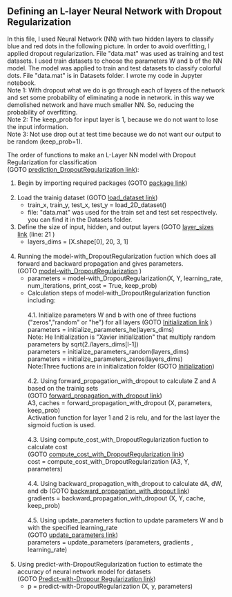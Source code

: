 ## Defining an L-layer Neural Network with Dropout Regularization <br />

In this file, I used Neural Network (NN) with two hidden layers to classify blue and red dots in the following picture. In order to avoid overfitting, I applied dropout regularization.  File "data.mat" was used as training and test datasets. I used train datasets to choose the parameters W and b of the NN model. The model was applied to train and test datasets to classify colorful dots. File "data.mat" is in Datasets folder. I wrote my code in Jupyter notebook.<br />
Note 1: With dropout what we do is go through each of layers of the network and set some probability of eliminating a node in network. in this way we demolished network and have much smaller NN. So, reducing  the probability of overfitting.<br />
Note 2: The keep_prob for input layer is 1, because we do not want to lose the input information.<br />
Note 3: Not use drop out at test time because we do not want our output to be random (keep_prob=1).<br />

The order of functions to make an L-Layer NN model with Dropout Regularization for classification <br /> (GOTO [prediction_DropoutRegularization link](https://github.com/Afsaneh-Karami/Neural-Networks-and-Deep-Learning/blob/main/Regularization/Dropout%20Regularization/prediction_DropoutRegularization)):

1) Begin by importing required packages (GOTO [package link](https://github.com/Afsaneh-Karami/Neural-Networks-and-Deep-Learning/blob/main/Regularization/import%20package))<br /><br />
2) Load the trainig dataset (GOTO [load_dataset link](https://github.com/Afsaneh-Karami/Neural-Networks-and-Deep-Learning/blob/main/Regularization/Loading%20the%20Dataset)) 
   * train_x, train_y, test_x, test_y = load_2D_dataset()
   * file: "data.mat" was used for the train set and test set respectively. you can find it in the Datasets folder. 
3) Define the size of input, hidden, and output layers (GOTO [layer_sizes link](https://github.com/Afsaneh-Karami/Neural-Networks-and-Deep-Learning/blob/main/Regularization/Dropout%20Regularization/model_with_DropoutRegularization) (line: 21 )
   * layers_dims = [X.shape[0], 20, 3, 1] <br /><br />
4) Running the model-with_DropoutRegularization fuction which does all forward and backward propagation and gives parameters. <br />(GOTO [model-with_DropoutRegularization](https://github.com/Afsaneh-Karami/Neural-Networks-and-Deep-Learning/blob/main/Regularization/Dropout%20Regularization/model_with_DropoutRegularization) )
   * parameters = model-with_DropoutRegularization(X, Y, learning_rate, num_iterations, print_cost = True, keep_prob)<br />
   * Calculation steps of model-with_DropoutRegularization function including: <br /><br />
            4.1. Initialize parameters W and b with one of three fuctions ("zeros","random" or "he") for all layers (GOTO [Initialization link](https://github.com/Afsaneh-Karami/Neural-Networks-and-Deep-Learning/tree/main/Regularization/Initialization) )<br />
                parameters = initialize_parameters_he(layers_dims)  
                   Note: He Initialization is "Xavier initialization" that multiply random parameters by sqrt(2./layers_dims[l-1]) <br /> 
                parameters = initialize_parameters_random(layers_dims)<br /> 
                parameters = initialize_parameters_zeros(layers_dims)<br /> 
                   Note:Three fuctions are in initialization folder (GOTO [Initialization](https://github.com/Afsaneh-Karami/Neural-Networks-and-Deep-Learning/tree/main/Regularization/Initialization))<br /> <br /> 
           4.2. Using forward_propagation_with_dropout to calculate Z and A based on the trainig sets <br />(GOTO [forward_propagation_with_dropout link](https://github.com/Afsaneh-Karami/Neural-Networks-and-Deep-Learning/blob/main/Regularization/Dropout%20Regularization/forward_propagation_with_dropout))<br />
                A3, caches = forward_propagation_with_dropout (X, parameters, keep_prob)<br />
                Activation function for layer 1 and 2 is relu, and for the last layer the sigmoid fuction is used.<br /><br /> 
           4.3. Using compute_cost_with_DropoutRegularization fuction to calculate cost <br />(GOTO [compute_cost_with_DropoutRegularization link](https://github.com/Afsaneh-Karami/Neural-Networks-and-Deep-Learning/blob/main/Regularization/Dropout%20Regularization/compute_cost_with_DropoutRegularization ))<br />
                cost = compute_cost_with_DropoutRegularization (A3, Y, parameters) <br /><br />
           4.4. Using backward_propagation_with_dropout to calculate dA, dW, and db (GOTO [backward_propagation_with_dropout link](https://github.com/Afsaneh-Karami/Neural-Networks-and-Deep-Learning/blob/main/Regularization/Dropout%20Regularization/Backward_propagation_with_dropout))<br />
                gradients  = backward_propagation_with_dropout (X, Y, cache, keep_prob)<br /><br />
           4.5. Using update_parameters fuction to update parameters W and b with the specified learning_rate <br />(GOTO [update_parameters link](https://github.com/Afsaneh-Karami/Neural-Networks-and-Deep-Learning/blob/main/Regularization/Dropout%20Regularization/update_parameters))<br />
                parameters = update_parameters (parameters, gradients , learning_rate)<br /><br />
5) Using predict-with-DropoutRegularization fuction to estimate the accuracy of neural network model for datasets <br /> (GOTO [Predict-with-Dropour Regularization link](https://github.com/Afsaneh-Karami/Neural-Networks-and-Deep-Learning/blob/main/Regularization/Dropout%20Regularization/Predict-with-Dropour%20Regularization))<br />
   * p = predict-with-DropoutRegularization (X, y, parameters) <br />
      
  

